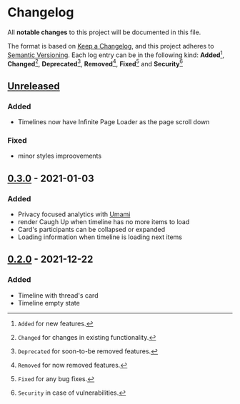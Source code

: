 # Changelog

All **notable changes** to this project will be documented in this file.

The format is based on [Keep a Changelog](https://keepachangelog.com/en/1.0.0/), and this project adheres to [Semantic Versioning](https://semver.org/spec/v2.0.0.html).
Each log entry can be in the following kind: **Added**[^1], **Changed**[^2], **Deprecated**[^3], **Removed**[^4], **Fixed**[^5] and **Security**[^6]

## [Unreleased]

### Added

- Timelines now have Infinite Page Loader as the page scroll down

### Fixed

- minor styles improovements

## [0.3.0] - 2021-01-03

### Added

- Privacy focused analytics with [Umami](https://umami.is/)
- render Caugh Up when timeline has no more items to load
- Card's participants can be collapsed or expanded
- Loading information when timeline is loading next items

## [0.2.0] - 2021-12-22

### Added

- Timeline with thread's card
- Timeline empty state

[unreleased]: https://github.com/pherval/community-client/compare/v0.3.0...HEAD
[0.3.0]: https://github.com/pherval/community-client/compare/v0.2.0...v0.3.0
[0.2.0]: https://github.com/pherval/community-client/compare/v0.1.0...v0.2.0
[0.1.0]: https://github.com/pherval/community-client/releases/tag/v0.1.0

[^1]: `Added` for new features.
[^2]: `Changed` for changes in existing functionality.
[^3]: `Deprecated` for soon-to-be removed features.
[^4]: `Removed` for now removed features.
[^5]: `Fixed` for any bug fixes.
[^6]: `Security` in case of vulnerabilities.
